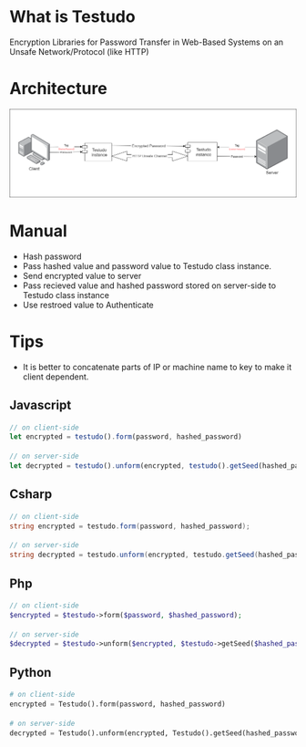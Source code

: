 # What is Testudo

Encryption Libraries for Password Transfer in Web-Based Systems on an Unsafe Network/Protocol (like HTTP)

# Architecture

![alt text](img/architecture.png)

# Manual

- Hash password
- Pass hashed value and password value to Testudo class instance.
- Send encrypted value to server
- Pass recieved value and hashed password stored on server-side to Testudo class instance
- Use restroed value to Authenticate

# Tips

- It is better to concatenate parts of IP or machine name to key to make it client dependent.

## Javascript

```js
// on client-side
let encrypted = testudo().form(password, hashed_password)

// on server-side
let decrypted = testudo().unform(encrypted, testudo().getSeed(hashed_password, password))
```

## Csharp

```csharp
// on client-side
string encrypted = testudo.form(password, hashed_password);

// on server-side
string decrypted = testudo.unform(encrypted, testudo.getSeed(hashed_password, password));
```

## Php

```php
// on client-side
$encrypted = $testudo->form($password, $hashed_password);

// on server-side
$decrypted = $testudo->unform($encrypted, $testudo->getSeed($hashed_password, $password));
```

## Python

```python
# on client-side
encrypted = Testudo().form(password, hashed_password)

# on server-side
decrypted = Testudo().unform(encrypted, Testudo().getSeed(hashed_password, password))
```
